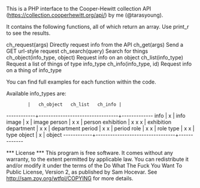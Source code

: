 This is a PHP interface to the Cooper-Hewitt collection API 
(https://collection.cooperhewitt.org/api/) by me (@tarasyoung).

It contains the following functions, all of which return an array. Use print_r to see the results.

ch_request(args)              Directly request info from the API
ch_get(args)                  Send a GET url-style request
ch_search(query)              Search for things
ch_object(info_type, object)  Request info on an object
ch_list(info_type)            Request a list of things of type info_type
ch_info(info_type, id)        Request info on a thing of info_type

You can find full examples for each function within the code.

Available info_types are:

            |   ch_object   ch_list   ch_info |
------------+---------------------------------+-------------
info        |      x                          | info
image       |      x                          | image
person      |      x                     x    | person
exhibition  |      x           x         x    | exhibition
department  |                  x         x    | department
period      |                  x         x    | period
role        |                  x         x    | role
type        |                  x         x    | type
object      |                            x    | object
------------+---------------------------------+-------------

*** License ***
This program is free software. It comes without any warranty, to
the extent permitted by applicable law. You can redistribute it
and/or modify it under the terms of the Do What The Fuck You Want
To Public License, Version 2, as published by Sam Hocevar. See
http://sam.zoy.org/wtfpl/COPYING for more details.

